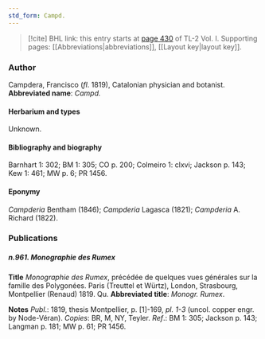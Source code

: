 ```yaml
---
std_form: Campd.
---
```


> [!cite] BHL link: this entry starts at [page 430](https://www.biodiversitylibrary.org/page/33120561) of TL-2 Vol. I.
> Supporting pages: [[Abbreviations|abbreviations]], [[Layout key|layout key]].

### Author

Campdera, Francisco (*fl*. 1819), Catalonian physician and botanist. 
**Abbreviated name**: *Campd.*

#### Herbarium and types

Unknown.

#### Bibliography and biography

Barnhart 1: 302; BM 1: 305; CO p. 200; Colmeiro 1: clxvi; Jackson p. 143; Kew 1: 461; MW p. 6; PR 1456.

#### Eponymy

*Campderia* Bentham (1846); *Campderia* Lagasca (1821); *Campderia* A. Richard (1822).

### Publications

##### n.961. Monographie des Rumex

**Title**
*Monographie des Rumex*, précédée de quelques vues générales sur la famille des Polygonées. Paris (Treuttel et Würtz), London, Strasbourg, Montpellier (Renaud) 1819. Qu.
**Abbreviated title**: *Monogr. Rumex*.

**Notes**
*Publ*.: 1819, thesis Montpellier, p. \[1\]-169, *pl. 1-3* (uncol. copper engr. by Node-Véran).
*Copies*: BR, M, NY, Teyler.
*Ref*.: BM 1: 305; Jackson p. 143; Langman p. 181; MW p. 61; PR 1456.

